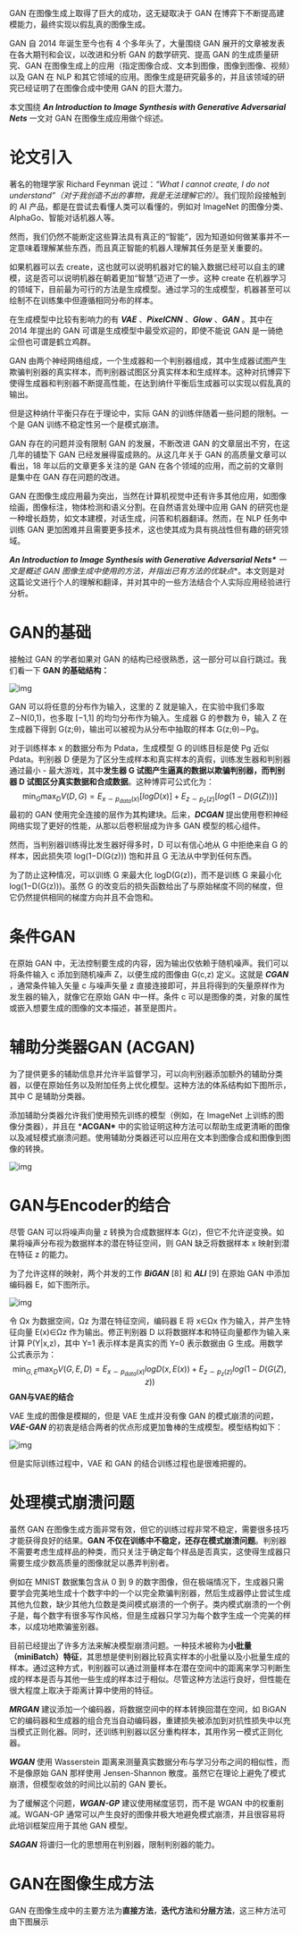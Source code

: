 GAN 在图像生成上取得了巨大的成功，这无疑取决于 GAN 在博弈下不断提高建模能力，最终实现以假乱真的图像生成。

GAN 自 2014 年诞生至今也有 4 个多年头了，大量围绕 GAN 展开的文章被发表在各大期刊和会议，以改进和分析 GAN 的数学研究、提高 GAN 的生成质量研究、GAN 在图像生成上的应用（指定图像合成、文本到图像，图像到图像、视频）以及 GAN 在 NLP 和其它领域的应用。图像生成是研究最多的，并且该领域的研究已经证明了在图像合成中使用 GAN 的巨大潜力。

本文围绕 ***An Introduction to Image Synthesis with Generative Adversarial Nets*** 一文对 GAN 在图像生成应用做个综述。

# 论文引入

著名的物理学家 Richard Feynman 说过：*“What I cannot create, I do not understand”（对于我创造不出的事物，我是无法理解它的）*。我们现阶段接触到的 AI 产品，都是在尝试去看懂人类可以看懂的，例如对 ImageNet 的图像分类、AlphaGo、智能对话机器人等。

然而，我们仍然不能断定这些算法具有真正的“智能”，因为知道如何做某事并不一定意味着理解某些东西，而且真正智能的机器人理解其任务是至关重要的。

如果机器可以去 create，这也就可以说明机器对它的输入数据已经可以自主的建模，这是否可以说明机器在朝着更加“智慧”迈进了一步。这种 create 在机器学习的领域下，目前最为可行的方法是生成模型。通过学习的生成模型，机器甚至可以绘制不在训练集中但遵循相同分布的样本。

在生成模型中比较有影响力的有 ***VAE*** 、***PixelCNN*** 、***Glow*** 、***GAN*** 。其中在 2014 年提出的 GAN 可谓是生成模型中最受欢迎的，即使不能说 GAN 是一骑绝尘但也可谓是鹤立鸡群。

GAN 由两个神经网络组成，一个生成器和一个判别器组成，其中生成器试图产生欺骗判别器的真实样本，而判别器试图区分真实样本和生成样本。这种对抗博弈下使得生成器和判别器不断提高性能，在达到纳什平衡后生成器可以实现以假乱真的输出。

但是这种纳什平衡只存在于理论中，实际 GAN 的训练伴随着一些问题的限制。一个是 GAN 训练不稳定性另一个是模式崩溃。

GAN 存在的问题并没有限制 GAN 的发展，不断改进 GAN 的文章层出不穷，在这几年的铺垫下 GAN 已经发展得蛮成熟的。从这几年关于 GAN 的高质量文章可以看出，18 年以后的文章更多关注的是 GAN 在各个领域的应用，而之前的文章则是集中在 GAN 存在问题的改进。

GAN 在图像生成应用最为突出，当然在计算机视觉中还有许多其他应用，如图像绘画，图像标注，物体检测和语义分割。在自然语言处理中应用 GAN 的研究也是一种增长趋势，如文本建模，对话生成，问答和机器翻译。然而，在 NLP 任务中训练 GAN 更加困难并且需要更多技术，这也使其成为具有挑战性但有趣的研究领域。

***An Introduction to Image Synthesis with Generative Adversarial Nets\*** 一文是**概述 GAN 图像生成中使用的方法，并指出已有方法的优缺点**。本文则是对这篇论文进行个人的理解和翻译，并对其中的一些方法结合个人实际应用经验进行分析。

# GAN的基础

接触过 GAN 的学者如果对 GAN 的结构已经很熟悉，这一部分可以自行跳过。我们看一下 **GAN 的基础结构：**

![img](https://pic2.zhimg.com/80/v2-53383fc5a1344b890850cab4abfa588a_1440w.jpg)

GAN 可以将任意的分布作为输入，这里的 Z 就是输入，在实验中我们多取Z∼N(0,1)，也多取 [−1,1] 的均匀分布作为输入。生成器 G 的参数为 θ，输入 Z 在生成器下得到 G(z;θ)，输出可以被视为从分布中抽取的样本 G(z;θ)∼Pg。

对于训练样本 x 的数据分布为 Pdata，生成模型 G 的训练目标是使 Pg 近似Pdata。判别器 D 便是为了区分生成样本和真实样本的真假，训练发生器和判别器通过最小 - 最大游戏，其中**发生器 G 试图产生逼真的数据以欺骗判别器，而判别器 D 试图区分真实数据和合成数据**。这种博弈可公式化为：
$$
\min_G \max_D V(D,G) = E_{x \sim p_{data}(x)}[logD(x)]+E_{z\sim p_z(z)}[log(1-D(G(Z)))]
$$
最初的 GAN 使用完全连接的层作为其构建块。后来，***DCGAN*** 提出使用卷积神经网络实现了更好的性能，从那以后卷积层成为许多 GAN 模型的核心组件。

然而，当判别器训练得比发生器好得多时，D 可以有信心地从 G 中拒绝来自 G 的样本，因此损失项 log(1−D(G(z))) 饱和并且 G 无法从中学到任何东西。

为了防止这种情况，可以训练 G 来最大化 logD(G(z))，而不是训练 G 来最小化 log(1−D(G(z)))。虽然 G 的改变后的损失函数给出了与原始梯度不同的梯度，但它仍然提供相同的梯度方向并且不会饱和。

# 条件GAN

在原始 GAN 中，无法控制要生成的内容，因为输出仅依赖于随机噪声。我们可以将条件输入 c 添加到随机噪声 Z，以便生成的图像由 G(c,z) 定义。这就是 ***CGAN*** ，通常条件输入矢量 c 与噪声矢量 z 直接连接即可，并且将得到的矢量原样作为发生器的输入，就像它在原始 GAN 中一样。条件 c 可以是图像的类，对象的属性或嵌入想要生成的图像的文本描述，甚至是图片。

# 辅助分类器GAN (ACGAN)

为了提供更多的辅助信息并允许半监督学习，可以向判别器添加额外的辅助分类器，以便在原始任务以及附加任务上优化模型。这种方法的体系结构如下图所示，其中 C 是辅助分类器。

添加辅助分类器允许我们使用预先训练的模型（例如，在 ImageNet 上训练的图像分类器），并且在 ***ACGAN\*** 中的实验证明这种方法可以帮助生成更清晰的图像以及减轻模式崩溃问题。使用辅助分类器还可以应用在文本到图像合成和图像到图像的转换。

![img](https://pic2.zhimg.com/80/v2-9ee70fc2f3f5189b194693a6a0bdf166_1440w.jpg)

# GAN与Encoder的结合

尽管 GAN 可以将噪声向量 z 转换为合成数据样本 G(z)，但它不允许逆变换。如果将噪声分布视为数据样本的潜在特征空间，则 GAN 缺乏将数据样本 x 映射到潜在特征 z 的能力。

为了允许这样的映射，两个并发的工作 ***BiGAN*** [8] 和 ***ALI*** [9] 在原始 GAN 中添加编码器 E，如下图所示。

![img](https://pic2.zhimg.com/80/v2-55f52467212331195723807e1403c4ca_1440w.jpg)

令 Ωx 为数据空间，Ωz 为潜在特征空间，编码器 E 将 x∈Ωx 作为输入，并产生特征向量 E(x)∈Ωz 作为输出。修正判别器 D 以将数据样本和特征向量都作为输入来计算 P(Y|x,z)，其中 Y=1 表示样本是真实的而 Y=0 表示数据由 G 生成。用数学公式表示为：
$$
\min_{G,E} \max_D V(G,E,D) = E_{x \sim p_{data}(x)}logD(x,E(x))+E_{z\sim p_z(z)}log(1-D(G(Z),z))
$$
**GAN与VAE的结合**

VAE 生成的图像是模糊的，但是 VAE 生成并没有像 GAN 的模式崩溃的问题，***VAE-GAN***  的初衷是结合两者的优点形成更加鲁棒的生成模型。模型结构如下：

![img](https://picb.zhimg.com/80/v2-6d95f1729d2275bf19a2a24927e58e39_1440w.jpg)

但是实际训练过程中，VAE 和 GAN 的结合训练过程也是很难把握的。

# 处理模式崩溃问题

虽然 GAN 在图像生成方面非常有效，但它的训练过程非常不稳定，需要很多技巧才能获得良好的结果。**GAN 不仅在训练中不稳定，还存在模式崩溃问题**。判别器不需要考虑生成样品的种类，而只关注于确定每个样品是否真实，这使得生成器只需要生成少数高质量的图像就足以愚弄判别者。

例如在 MNIST 数据集包含从 0 到 9 的数字图像，但在极端情况下，生成器只需要学会完美地生成十个数字中的一个以完全欺骗判别器，然后生成器停止尝试生成其他九位数，缺少其他九位数是类间模式崩溃的一个例子。类内模式崩溃的一个例子是，每个数字有很多写作风格，但是生成器只学习为每个数字生成一个完美的样本，以成功地欺骗鉴别器。

目前已经提出了许多方法来解决模型崩溃问题。一种技术被称为**小批量（miniBatch）特征**，其思想是使判别器比较真实样本的小批量以及小批量生成的样本。通过这种方式，判别器可以通过测量样本在潜在空间中的距离来学习判断生成的样本是否与其他一些生成的样本过于相似。尽管这种方法运行良好，但性能在很大程度上取决于距离计算中使用的特征。

***MRGAN***  建议添加一个编码器，将数据空间中的样本转换回潜在空间，如 BiGAN 它的编码器和生成器的组合充当自动编码器，重建损失被添加到对抗性损失中以充当模式正则化器。同时，还训练判别器以区分重构样本，其用作另一模式正则化器。

***WGAN*** 使用 Wasserstein 距离来测量真实数据分布与学习分布之间的相似性，而不是像原始 GAN 那样使用 Jensen-Shannon 散度。虽然它在理论上避免了模式崩溃，但模型收敛的时间比以前的 GAN 要长。

为了缓解这个问题，***WGAN-GP*** 建议使用梯度惩罚，而不是 WGAN 中的权重削减。WGAN-GP 通常可以产生良好的图像并极大地避免模式崩溃，并且很容易将此培训框架应用于其他 GAN 模型。

***SAGAN*** 将谱归一化的思想用在判别器，限制判别器的能力。

# GAN在图像生成方法

GAN 在图像生成中的主要方法为**直接方法**，**迭代方法**和**分层方法**，这三种方法可由下图展示











































